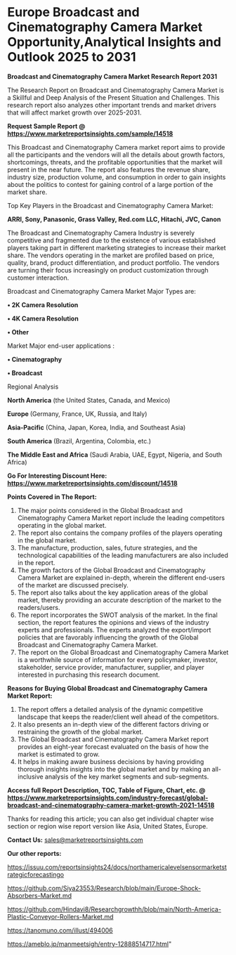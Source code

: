 # Europe Broadcast and Cinematography Camera Market Opportunity,Analytical Insights and Outlook 2025 to 2031

<strong>Broadcast and Cinematography Camera Market Research Report 2031</strong>

The Research Report on Broadcast and Cinematography Camera Market is a Skillful and Deep Analysis of the Present Situation and Challenges. This research report also analyzes other important trends and market drivers that will affect market growth over 2025-2031.

<strong>Request Sample Report @ <a href=https://www.marketreportsinsights.com/sample/14518>https://www.marketreportsinsights.com/sample/14518</a></strong>

This Broadcast and Cinematography Camera market report aims to provide all the participants and the vendors will all the details about growth factors, shortcomings, threats, and the profitable opportunities that the market will present in the near future. The report also features the revenue share, industry size, production volume, and consumption in order to gain insights about the politics to contest for gaining control of a large portion of the market share.

Top Key Players in the Broadcast and Cinematography Camera Market:

<strong>ARRI, Sony, Panasonic, Grass Valley, Red.com LLC, Hitachi, JVC, Canon</strong>

The Broadcast and Cinematography Camera Industry is severely competitive and fragmented due to the existence of various established players taking part in different marketing strategies to increase their market share. The vendors operating in the market are profiled based on price, quality, brand, product differentiation, and product portfolio. The vendors are turning their focus increasingly on product customization through customer interaction.

Broadcast and Cinematography Camera Market Major Types are:

<strong>• 2K Camera Resolution

• 4K Camera Resolution

• Other</strong>

Market Major end-user applications :

<strong>• Cinematography

• Broadcast</strong>

Regional Analysis

</u><strong><b>North America</b></strong> (the United States, Canada, and Mexico)

<strong><b>Europe </b></strong>(Germany, France, UK, Russia, and Italy)

<strong><b>Asia-Pacific</b></strong> (China, Japan, Korea, India, and Southeast Asia)

<strong><b>South America</b></strong> (Brazil, Argentina, Colombia, etc.)

<strong><b>The Middle East and Africa</b></strong> (Saudi Arabia, UAE, Egypt, Nigeria, and South Africa)

<strong>Go For Interesting Discount Here: <a href=https://www.marketreportsinsights.com/discount/14518>https://www.marketreportsinsights.com/discount/14518</a></strong>

<strong>Points Covered in The Report:</strong>
<ol>
  <li>The major points considered in the Global Broadcast and Cinematography Camera Market report include the leading competitors operating in the global market.</li>
  <li>The report also contains the company profiles of the players operating in the global market.</li>
  <li>The manufacture, production, sales, future strategies, and the technological capabilities of the leading manufacturers are also included in the report.</li>
  <li>The growth factors of the Global Broadcast and Cinematography Camera Market are explained in-depth, wherein the different end-users of the market are discussed precisely.</li>
  <li>The report also talks about the key application areas of the global market, thereby providing an accurate description of the market to the readers/users.</li>
  <li>The report incorporates the SWOT analysis of the market. In the final section, the report features the opinions and views of the industry experts and professionals. The experts analyzed the export/import policies that are favorably influencing the growth of the Global Broadcast and Cinematography Camera Market.</li>
  <li>The report on the Global Broadcast and Cinematography Camera Market is a worthwhile source of information for every policymaker, investor, stakeholder, service provider, manufacturer, supplier, and player interested in purchasing this research document.</li>
</ol>
<strong>Reasons for Buying Global Broadcast and Cinematography Camera Market Report:</strong>

<ol>
  <li>The report offers a detailed analysis of the dynamic competitive landscape that keeps the reader/client well ahead of the competitors.</li>
  <li>It also presents an in-depth view of the different factors driving or restraining the growth of the global market.</li>
  <li>The Global Broadcast and Cinematography Camera Market report provides an eight-year forecast evaluated on the basis of how the market is estimated to grow.</li>
  <li>It helps in making aware business decisions by having providing thorough insights insights into the global market and by making an all-inclusive analysis of the key market segments and sub-segments.</li>
</ol>
<strong>Access full Report Description, TOC, Table of Figure, Chart, etc. @ <a href=https://www.marketreportsinsights.com/industry-forecast/global-broadcast-and-cinematography-camera-market-growth-2021-14518>https://www.marketreportsinsights.com/industry-forecast/global-broadcast-and-cinematography-camera-market-growth-2021-14518</a></strong>


Thanks for reading this article; you can also get individual chapter wise section or region wise report version like Asia, United States, Europe.

<strong>Contact Us:</strong>
sales@marketreportsinsights.com

<strong>Our other reports:</strong>

<a href=https://issuu.com/reportsinsights24/docs/northamericalevelsensormarketstrategicforecastingo>https://issuu.com/reportsinsights24/docs/northamericalevelsensormarketstrategicforecastingo</a>

<a href=https://github.com/Siya23553/Research/blob/main/Europe-Shock-Absorbers-Market.md>https://github.com/Siya23553/Research/blob/main/Europe-Shock-Absorbers-Market.md</a>

<a href=https://github.com/Hindavi8/Researchgrowthh/blob/main/North-America-Plastic-Conveyor-Rollers-Market.md>https://github.com/Hindavi8/Researchgrowthh/blob/main/North-America-Plastic-Conveyor-Rollers-Market.md</a>

<a href=https://tanomuno.com/illust/494006>https://tanomuno.com/illust/494006</a>

<a href=https://ameblo.jp/manmeetsigh/entry-12888514717.html>https://ameblo.jp/manmeetsigh/entry-12888514717.html</a>"
